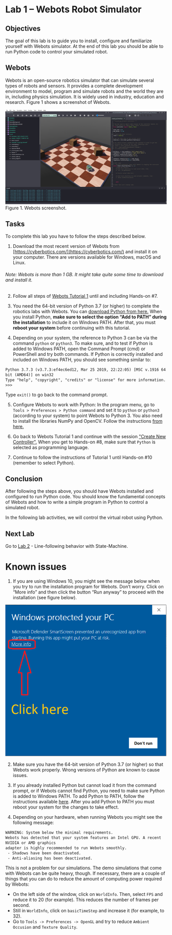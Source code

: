 # Lab 1 – Webots Robot Simulator

## Objectives

The goal of this lab is to guide you to install, configure and familiarize yourself with Webots simulator. At the end of this lab you should be able to run Python code to control your simulated robot. 

## Webots
Webots is an open-source robotics simulator that can simulate several types of robots and sensors. It provides a complete development environment to model, program and simulate robots and the world they are in, including physics simulation. It is widely used in industry, education and research. Figure 1 shows a screenshot of Webots.

![Webots screenshot](/Lab1/Webots_screenshot.png)
Figure 1. Webots screenshot.

## Tasks
To complete this lab you have to follow the steps described below. 

1. Download the most recent version of Webots from [https://cyberbotics.com/](https://cyberbotics.com/) and install it on your computer. There are versions available for Windows, macOS and Linux.
  ###### _Note:_ Webots is more than 1 GB. It might take quite some time to download and install it.

2. Follow all steps of [Webots Tutorial 1](https://cyberbotics.com/doc/guide/tutorial-1-your-first-simulation-in-webots) until and including Hands-on #7.

3. You need the 64-bit version of Python 3.7 (or higher) to complete the robotics labs with Webots. You can [download Python from here.](https://www.python.org/downloads/) When you install Python, **make sure to select the option “Add to PATH” during the installation** to include it on Windows PATH. After that, you must **reboot your system** before continuing with this tutorial.  

4. Depending on your system, the reference to Python 3 can be via the command `python` or `python3`. To make sure, and to test if Python is added to Windows PATH, open the Command Prompt (cmd) or PowerShell and try both commands. If Python is correctly installed and included on Windows PATH, you should see something similar to:
```
Python 3.7.3 (v3.7.3:ef4ec6ed12, Mar 25 2019, 22:22:05) [MSC v.1916 64 bit (AMD64)] on win32
Type "help", "copyright", "credits" or "license" for more information.
>>>
```
  Type `exit()` to go back to the command prompt.

5. Configure Webots to work with Python: In the program menu, go to `Tools > Preferences > Python command` and set it to `python` or `python3` (according to your system) to point Webots to Python 3. You also need to install the libraries NumPy and OpenCV. Follow the instructions [from here.](https://cyberbotics.com/doc/guide/using-python)

6. Go back to Webots Tutorial 1 and continue with the session ["Create New Controller".](https://cyberbotics.com/doc/guide/tutorial-1-your-first-simulation-in-webots?tab-language=python#create-a-new-controller) When you get to Hands-on #8, make sure that `Python` is selected as programming language.

7. Continue to follow the instructions of Tutorial 1 until Hands-on #10 (remember to select Python). 

## Conclusion
After following the steps above, you should have Webots installed and configured to run Python code. You should know the fundamental concepts of Webots and how to write a simple program in Python to control a simulated robot.

In the following lab activities, we will control the virtual robot using Python.

## Next Lab
Go to [Lab 2](/Lab2) - Line-following behavior with State-Machine.

# Known issues

1. If you are using Windows 10, you might see the message below when you try to run the installation program for Webots. Don’t worry. Click on “More info” and then click the button “Run anyway” to proceed with the installation (see figure below).

![Windows message](/Lab1/windows_message.png)

2. Make sure you have the 64-bit version of Python 3.7 (or higher) so that Webots work properly. Wrong versions of Python are known to cause issues.

3. If you already installed Python but cannot load it from the command prompt, or if Webots cannot find Python, you need to make sure Python is added to Windows PATH. To add Python to PATH, follow the instructions available [here](https://datatofish.com/add-python-to-windows-path/). After you add Python to PATH you must reboot your system for the changes to take effect.

4. Depending on your hardware, when running Webots you might see the following message: 

```
WARNING: System below the minimal requirements.
Webots has detected that your system features an Intel GPU. A recent NVIDIA or AMD graphics
adapter is highly recommended to run Webots smoothly. 
 - Shadows have been deactivated.
 - Anti-aliasing has been deactivated.
```

This is not a problem for our simulations. The demo simulations that come with Webots can be quite heavy, though. If necessary, there are a couple of things that you can do to reduce the amount of computing power required by Webots:
- On the left side of the window, click on `WorldInfo`. Then, select `FPS` and reduce it to 20 (for example). This reduces the number of frames per second.
- Still in `WorldInfo`, click on `basicTimeStep` and increase it (for example, to 32).
- Go to `Tools -> Preferences -> OpenGL` and try to reduce `Ambient Occusion` and `Texture Quality`.

